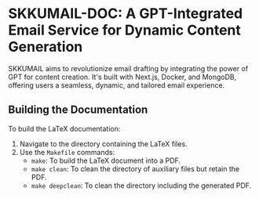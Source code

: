 # SKKUMAIL-DOC: A GPT-Integrated Email Service for Dynamic Content Generation

SKKUMAIL aims to revolutionize email drafting by integrating the power of GPT for content creation. It's built with Next.js, Docker, and MongoDB, offering users a seamless, dynamic, and tailored email experience.

## Building the Documentation

To build the LaTeX documentation:

1. Navigate to the directory containing the LaTeX files.
2. Use the `Makefile` commands:
   - `make`: To build the LaTeX document into a PDF.
   - `make clean`: To clean the directory of auxiliary files but retain the PDF.
   - `make deepclean`: To clean the directory including the generated PDF.
